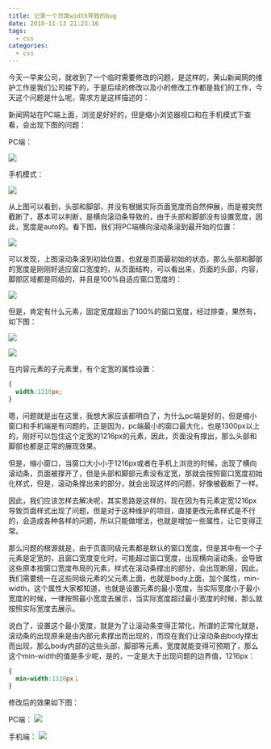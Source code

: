 ```yaml
---
title: 记录一个页面width导致的bug
date: 2018-11-13 21:23:16
tags:
  - css
categories:
  - css
---
```



今天一早来公司，就收到了一个临时需要修改的问题，是这样的，黄山新闻网的维护工作是我们公司接下的，于是后续的修改以及小的修改工作都是我们的工作，今天这个问题是什么呢，需求方是这样描述的：   

新闻网站在PC端上面，浏览是好好的，但是缩小浏览器视口和在手机模式下查看，会出现下图的问题：

PC端：  

![](https://github.com/bettermu/blog-picture-store/blob/master/20181113/2.png?raw=true)


手机模式：

![](https://github.com/bettermu/blog-picture-store/blob/master/20181113/7.png?raw=true)

从上图可以看到，头部和脚部，并没有根据实际页面宽度而自然伸展，而是被突然截断了，基本可以判断，是横向滚动条导致的，由于头部和脚部没有设置宽度，因此，宽度是auto的。看下图，我们将PC端横向滚动条滚到最开始的位置：

![](https://github.com/bettermu/blog-picture-store/blob/master/20181113/1.png?raw=true)  

可以发现，上图滚动条滚到初始位置，也就是页面最初始的状态，那么头部和脚部的宽度是刚刚好适应窗口宽度的，从页面结构，可以看出来，页面的头部，内容，脚部区域都是同级的，并且是100%自适应窗口宽度的：

![](https://github.com/bettermu/blog-picture-store/blob/master/20181113/5.png?raw=true)   

但是，肯定有什么元素，固定宽度超出了100%的窗口宽度，经过排查，果然有，如下图：  

![](https://github.com/bettermu/blog-picture-store/blob/master/20181113/3.png?raw=true)  

![](https://github.com/bettermu/blog-picture-store/blob/master/20181113/6.png?raw=true)

在内容元素的子元素里，有个定宽的属性设置：

```css
{
  width:1216px;
}

```

嗯，问题就是出在这里，我想大家应该都明白了，为什么pc端是好的，但是缩小窗口和手机端是有问题的，正是因为，pc端最小的窗口最大化，也是1300px以上的，刚好可以包住这个定宽的1216px的元素，因此，页面没有撑出，那么头部和脚部也都是正常的展现效果。  

但是，缩小窗口，当窗口大小小于1216px或者在手机上浏览的时候，出现了横向滚动条，页面被撑开了，但是头部和脚部元素没有定宽，那就会按照窗口宽度初始化样式，但是，滚动条撑出来的部分，就会出现这样的问题，好像被截断了一样。

因此，我们应该怎样去解决呢，其实思路是这样的，现在因为有元素定宽1216px导致页面样式出现了问题，但是对于这种维护的项目，直接更改元素样式是不行的，会造成各种各样的问题，所以只能做增法，也就是增加一些属性，让它变得正常。

那么问题的根源就是，由于页面同级元素都是默认的窗口宽度，但是其中有一个子元素是定宽的，且窗口宽度变化时，可能超过窗口宽度，出现横向滚动条，会导致这些原本按窗口宽度布局的元素，样式在滚动条撑出的部分，会出现断层，因此，我们需要统一在这些同级元素的父元素上面，也就是body上面，加个属性，min-width，这个属性大家都知道，也就是设置元素的最小宽度，当实际宽度小于最小宽度的时候，一律按照最小宽度去展示，当实际宽度超过最小宽度的时候，那么就按照实际宽度去展示。

说白了，设置这个最小宽度，就是为了让滚动条变得正常化，所谓的正常化就是，滚动条的出现原来是由内部元素撑出而出现的，而现在我们让滚动条由body撑出而出现，那么body内部的这些头部，脚部等元素，宽度就能变得可预期了，那么这个min-width的值是多少呢，是的，一定是大于出现问题的边界值，1216px：

```css
{
  min-width:1320px；
}
```

修改后的效果如下图：  

PC端：
![](https://github.com/bettermu/blog-picture-store/blob/master/20181113/4.png?raw=true)

手机端：
![](https://github.com/bettermu/blog-picture-store/blob/master/20181113/8.png?raw=true)

